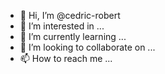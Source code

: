 - 👋 Hi, I’m @cedric-robert
- 👀 I’m interested in ...
- 🌱 I’m currently learning ...
- 💞️ I’m looking to collaborate on ...
- 📫 How to reach me ...

<!---
cedric-robert/cedric-robert is a ✨ special ✨ repository because its `README.md` (this file) appears on your GitHub profile.
You can click the Preview link to take a look at your changes.
--->
